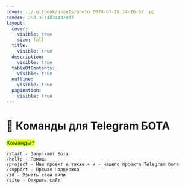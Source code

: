 ```yaml
---
cover: ../.gitbook/assets/photo_2024-07-19_14-16-57.jpg
coverY: 293.3774834437087
layout:
  cover:
    visible: true
    size: full
  title:
    visible: true
  description:
    visible: true
  tableOfContents:
    visible: true
  outline:
    visible: true
  pagination:
    visible: true
---
```


# 🤖 Команды для Telegram БОТА

&#x20;                                                                             <mark style="color:green;">**Команды?**</mark>

```
/start - Запускает Бота
/hellp - Помощь
/project - Наш проект и также + и - нашего проекта Telegram бота
/support - Прямая Поддержка
/id - Узнать свой айпи
/site - Открыть сайт
```


